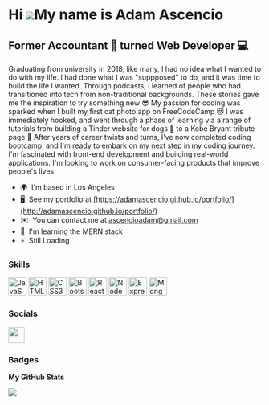 Hi ![](https://user-images.githubusercontent.com/18350557/176309783-0785949b-9127-417c-8b55-ab5a4333674e.gif)My name is Adam Ascencio
=====================================================================================================================================

Former Accountant 🧮 turned Web Developer 💻
-------------

Graduating from university in 2018, like many, I had no idea what I wanted to do with my life. I had done what I was "suppposed" to do, and it was time to build the life I wanted. Through podcasts, I learned of people who had transitioned into tech from non-traditional backgrounds. These stories gave me the inspiration to try something new 😎 My passion for coding was sparked when I built my first cat photo app on FreeCodeCamp 😻 I was immediately hooked, and went through a phase of learning via a range of tutorials from building a Tinder website for dogs 🐶 to a Kobe Bryant tribute page 🐍 After years of career twists and turns, I've now completed coding bootcamp, and I'm ready to embark on my next step in my coding journey. I'm fascinated with front-end development and building real-world applications. I'm looking to work on consumer-facing products that improve people's lives.

* 🌍  I'm based in Los Angeles
* 🖥️  See my portfolio at [https://adamascencio.github.io/portfolio/](http://adamascencio.github.io/portfolio/)
* ✉️  You can contact me at [ascencioadam@gmail.com](mailto:ascencioadam@gmail.com)
* 🧠  I'm learning the MERN stack
* ⚡  Still Loading

### Skills


<p align="left">
<a href="https://developer.mozilla.org/en-US/docs/Web/JavaScript" target="_blank" rel="noreferrer"><img src="https://raw.githubusercontent.com/danielcranney/readme-generator/main/public/icons/skills/javascript-colored.svg" width="36" height="36" alt="JavaScript" /></a>
<a href="https://developer.mozilla.org/en-US/docs/Glossary/HTML5" target="_blank" rel="noreferrer"><img src="https://raw.githubusercontent.com/danielcranney/readme-generator/main/public/icons/skills/html5-colored.svg" width="36" height="36" alt="HTML5" /></a>
<a href="https://www.w3.org/TR/CSS/#css" target="_blank" rel="noreferrer"><img src="https://raw.githubusercontent.com/danielcranney/readme-generator/main/public/icons/skills/css3-colored.svg" width="36" height="36" alt="CSS3" /></a>
<a href="https://getbootstrap.com/" target="_blank" rel="noreferrer"><img src="https://raw.githubusercontent.com/danielcranney/readme-generator/main/public/icons/skills/bootstrap-colored.svg" width="36" height="36" alt="Bootstrap" /></a>
<a href="https://reactjs.org/" target="_blank" rel="noreferrer"><img src="https://raw.githubusercontent.com/danielcranney/readme-generator/main/public/icons/skills/react-colored.svg" width="36" height="36" alt="React" /></a>
<a href="https://nodejs.org/en/" target="_blank" rel="noreferrer"><img src="https://raw.githubusercontent.com/danielcranney/readme-generator/main/public/icons/skills/nodejs-colored.svg" width="36" height="36" alt="NodeJS" /></a>
<a href="https://expressjs.com/" target="_blank" rel="noreferrer"><img src="https://raw.githubusercontent.com/danielcranney/readme-generator/main/public/icons/skills/express-colored.svg" width="36" height="36" alt="Express" /></a>
<a href="https://www.mongodb.com/" target="_blank" rel="noreferrer"><img src="https://raw.githubusercontent.com/danielcranney/readme-generator/main/public/icons/skills/mongodb-colored.svg" width="36" height="36" alt="MongoDB" /></a>
</p>


### Socials

<p align="left"><a href="https://www.linkedin.com/in/adamadevs" target="_blank" rel="noreferrer"><img src="https://raw.githubusercontent.com/danielcranney/readme-generator/main/public/icons/socials/linkedin.svg" width="32" height="32" /></a></p>

### Badges

<b>My GitHub Stats</b>

<a href="http://www.github.com/adamascencio"><img src="https://github-readme-streak-stats.herokuapp.com/?user=adamascencio&stroke=ffffff&background=7f1d1d&ring=facc15&fire=facc15&currStreakNum=ffffff&currStreakLabel=facc15&sideNums=ffffff&sideLabels=ffffff&dates=ffffff&hide_border=true" /></a>
